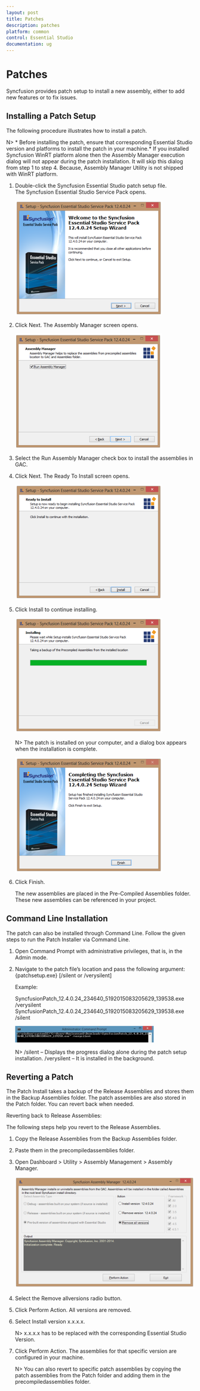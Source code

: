 ```yaml
---
layout: post
title: Patches
description: patches
platform: common
control: Essential Studio
documentation: ug
---
```


# Patches

Syncfusion provides patch setup to install a new assembly, either to add new features or to fix issues.


## Installing a Patch Setup

The following procedure illustrates how to install a patch.


N> * Before installing the patch, ensure that corresponding Essential Studio version and platforms to install the patch in your machine.* If you installed Syncfusion WinRT platform alone then the Assembly Manager execution dialog will not appear during the patch installation. It will skip this dialog from step 1 to step 4. Because, Assembly Manager Utility is not shipped with WinRT platform.



1. Double-click the Syncfusion Essential Studio patch setup file. The Syncfusion Essential Studio Service Pack opens.
   
   ![](Installing-a-Patch-Setup_images/Installing-a-Patch-Setup_img2.png)




2. Click Next. The Assembly Manager screen opens.
   
   ![](Installing-a-Patch-Setup_images/Installing-a-Patch-Setup_img3.png)




3. Select the Run Assembly Manager check box to install the assemblies in GAC.

4. Click Next. The Ready To Install screen opens.
   
   ![](Installing-a-Patch-Setup_images/Installing-a-Patch-Setup_img4.png)




5. Click Install to continue installing.
   
   ![](Installing-a-Patch-Setup_images/Installing-a-Patch-Setup_img5.png)

   N> The patch is installed on your computer, and a dialog box appears when the installation is complete.



    ![](Installing-a-Patch-Setup_images/Installing-a-Patch-Setup_img7.png)


6. Click Finish. 

   The new assemblies are placed in the Pre-Compiled Assemblies folder. These new assemblies can be referenced in your project.




   
## Command Line Installation

The patch can also be installed through Command Line. Follow the given steps to run the Patch Installer via Command Line. 

1. Open Command Prompt with administrative privileges, that is, in the Admin mode.
2. Navigate to the patch file’s location and pass the following argument:
   {patchsetup.exe} [/silent or /verysilent]

   Example: 

   SyncfusionPatch_12.4.0.24_234640_5192015083205629_139538.exe /verysilent  
   SyncfusionPatch_12.4.0.24_234640_5192015083205629_139538.exe /silent         
   
   ![](Command-Line-Installation_images/Command-Line-Installation_img1.png)
   
  
    N> /silent – Displays the progress dialog alone during the patch setup installation.
	/verysilent – It is installed in the background.


## Reverting a Patch

The Patch Install takes a backup of the Release Assemblies and stores them in the Backup Assemblies folder. The patch assemblies are also stored in the Patch folder. You can revert back when needed. 

Reverting back to Release Assemblies: 

The following steps help you revert to the Release Assemblies. 

1. Copy the Release Assemblies from the Backup Assemblies folder.
2. Paste them in the precompiledassemblies folder.
3. Open Dashboard > Utility > Assembly Management > Assembly Manager.



   ![](Reverting-a-Patch_images/Reverting-a-Patch_img1.png)





4. Select the Remove allversions radio button.
5. Click Perform Action. All versions are removed.
6. Select Install version x.x.x.x.



   N> x.x.x.x has to be replaced with the corresponding Essential Studio Version.

7. Click Perform Action. The assemblies for that specific version are configured in your machine.


   N> You can also revert to specific patch assemblies by copying the patch assemblies from the Patch folder and adding them in the precompiledassemblies folder.


